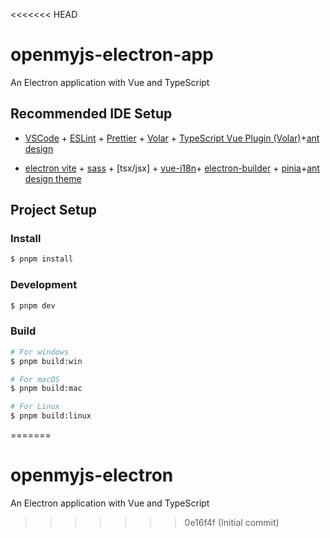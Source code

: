 <<<<<<< HEAD
# openmyjs-electron-app

An Electron application with Vue and TypeScript

## Recommended IDE Setup

- [VSCode](https://code.visualstudio.com/) + [ESLint](https://marketplace.visualstudio.com/items?itemName=dbaeumer.vscode-eslint) + [Prettier](https://marketplace.visualstudio.com/items?itemName=esbenp.prettier-vscode) + [Volar](https://marketplace.visualstudio.com/items?itemName=Vue.volar) + [TypeScript Vue Plugin (Volar)](https://marketplace.visualstudio.com/items?itemName=Vue.vscode-typescript-vue-plugin)+[ant design](https://antdv.com/components/overview-cn)

- [electron vite](https://cn.electron-vite.org/guide/) + [sass](https://sass-lang.com/) + [tsx/jsx] + [vue-i18n](https://kazupon.github.io/vue-i18n/guide/installation.html)+ [electron-builder](https://www.electron.build/cli.html) + [pinia](https://pinia.vuejs.org/)+[ant design theme](https://ant.design/docs/vue/customize-theme-cn)
## Project Setup

### Install

```bash
$ pnpm install
```

### Development

```bash
$ pnpm dev
```

### Build

```bash
# For windows
$ pnpm build:win

# For macOS
$ pnpm build:mac

# For Linux
$ pnpm build:linux
```
=======
# openmyjs-electron
An Electron application with Vue and TypeScript
>>>>>>> 0e16f4f (Initial commit)
